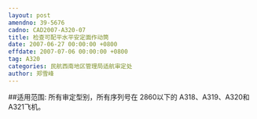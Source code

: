 ```yaml
---
layout: post
amendno: 39-5676
cadno: CAD2007-A320-07
title: 检查可配平水平安定面作动筒
date: 2007-06-27 00:00:00 +0800
effdate: 2007-07-06 00:00:00 +0800
tag: A320
categories: 民航西南地区管理局适航审定处
author: 郑雪峰
---
```


##适用范围:
所有审定型别，所有序列号在 2860以下的 A318、A319、A320和A321飞机。

